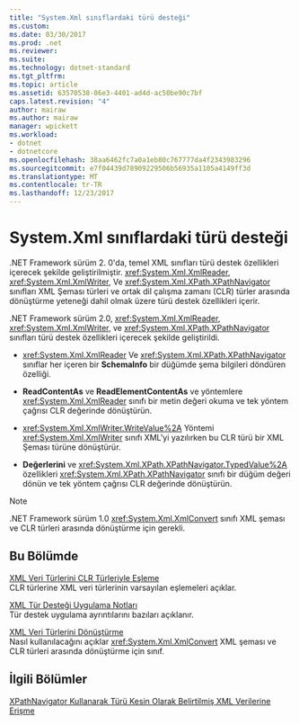 ```yaml
---
title: "System.Xml sınıflardaki türü desteği"
ms.custom: 
ms.date: 03/30/2017
ms.prod: .net
ms.reviewer: 
ms.suite: 
ms.technology: dotnet-standard
ms.tgt_pltfrm: 
ms.topic: article
ms.assetid: 63570538-06e3-4401-ad4d-ac50be90c7bf
caps.latest.revision: "4"
author: mairaw
ms.author: mairaw
manager: wpickett
ms.workload:
- dotnet
- dotnetcore
ms.openlocfilehash: 38aa6462fc7a0a1eb80c767777da4f2343983296
ms.sourcegitcommit: e7f04439d78909229506b56935a1105a4149ff3d
ms.translationtype: MT
ms.contentlocale: tr-TR
ms.lasthandoff: 12/23/2017
---
```

# <a name="type-support-in-the-systemxml-classes"></a>System.Xml sınıflardaki türü desteği
.NET Framework sürüm 2. 0'da, temel XML sınıfları türü destek özellikleri içerecek şekilde geliştirilmiştir. <xref:System.Xml.XmlReader>, <xref:System.Xml.XmlWriter>, Ve <xref:System.Xml.XPath.XPathNavigator> sınıfları XML Şeması türleri ve ortak dil çalışma zamanı (CLR) türler arasında dönüştürme yeteneği dahil olmak üzere türü destek özellikleri içerir.  
  
 .NET Framework sürüm 2.0, <xref:System.Xml.XmlReader>, <xref:System.Xml.XmlWriter>, ve <xref:System.Xml.XPath.XPathNavigator> sınıfları türü destek özellikleri içerecek şekilde geliştirildi.  
  
-   <xref:System.Xml.XmlReader> Ve <xref:System.Xml.XPath.XPathNavigator> sınıflar her içeren bir **SchemaInfo** bir düğümde şema bilgileri döndüren özelliği.  
  
-   **ReadContentAs** ve **ReadElementContentAs** ve yöntemlere <xref:System.Xml.XmlReader> sınıfı bir metin değeri okuma ve tek yöntem çağrısı CLR değerinde dönüştürün.  
  
-   <xref:System.Xml.XmlWriter.WriteValue%2A> Yöntemi <xref:System.Xml.XmlWriter> sınıfı XML'yi yazılırken bu CLR türü bir XML Şeması türüne dönüştürür.  
  
-   **Değerlerini** ve <xref:System.Xml.XPath.XPathNavigator.TypedValue%2A> özellikleri <xref:System.Xml.XPath.XPathNavigator> sınıfı bir düğüm değeri dönün ve tek yöntem çağrısı CLR değerinde dönüştürün.  
  
> [!NOTE]
>  .NET Framework sürüm 1.0 <xref:System.Xml.XmlConvert> sınıfı XML şeması ve CLR türleri arasında dönüştürme için gerekli.  
  
## <a name="in-this-section"></a>Bu Bölümde  
 [XML Veri Türlerini CLR Türleriyle Eşleme](../../../../docs/standard/data/xml/mapping-xml-data-types-to-clr-types.md)  
 CLR türlerine XML veri türlerinin varsayılan eşlemeleri açıklar.  
  
 [XML Tür Desteği Uygulama Notları](../../../../docs/standard/data/xml/xml-type-support-implementation-notes.md)  
 Tür destek uygulama ayrıntılarını bazıları açıklanır.  
  
 [XML Veri Türlerini Dönüştürme](../../../../docs/standard/data/xml/conversion-of-xml-data-types.md)  
 Nasıl kullanılacağını açıklar <xref:System.Xml.XmlConvert> XML şeması ve CLR türleri arasında dönüştürme için sınıf.  
  
## <a name="related-sections"></a>İlgili Bölümler  
 [XPathNavigator Kullanarak Türü Kesin Olarak Belirtilmiş XML Verilerine Erişme](../../../../docs/standard/data/xml/accessing-strongly-typed-xml-data-using-xpathnavigator.md)
